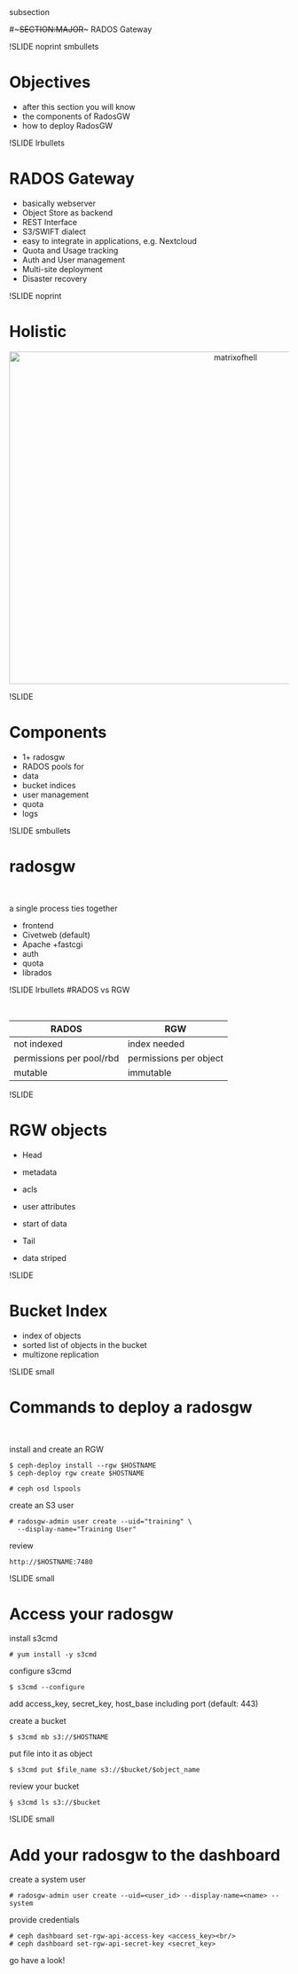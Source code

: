 <!SLIDE> subsection
#~~~SECTION:MAJOR~~~ RADOS Gateway

!SLIDE noprint smbullets
# Objectives

* after this section you will know
 * the components of RadosGW
 * how to deploy RadosGW

!SLIDE lrbullets
# RADOS Gateway

* basically webserver
* Object Store as backend
* REST Interface
* S3/SWIFT dialect
* easy to integrate in applications, e.g. Nextcloud
* Quota and Usage tracking
* Auth and User management
* Multi-site deployment
* Disaster recovery

!SLIDE noprint
# Holistic
<center><img src="./../../_images/holistic.png" style="width:800px;height:600px " alt="matrixofhell"/></center>

!SLIDE
# Components

* 1+ radosgw
* RADOS pools for
 * data
 * bucket indices
 * user management
 * quota
 * logs

!SLIDE smbullets
# radosgw

<br/>

a single process ties together

* frontend
 * Civetweb (default)
 * Apache +fastcgi
* auth
* quota
* librados

!SLIDE lrbullets 
#RADOS vs RGW

<br/>

| RADOS    | RGW |
|---|---|
| not indexed    | index needed    |
|  permissions per pool/rbd   |  permissions per object    |
| mutable | immutable |

!SLIDE
# RGW objects
* Head
 * metadata
 * acls
 * user attributes
 * start of data

* Tail
 * data striped

!SLIDE
# Bucket Index
* index of objects
* sorted list of objects in the bucket
* multizone replication

!SLIDE small
# Commands to deploy a radosgw

<br/>

install and create an RGW

    $ ceph-deploy install --rgw $HOSTNAME
    $ ceph-deploy rgw create $HOSTNAME

    # ceph osd lspools

create an S3 user

    # radosgw-admin user create --uid="training" \
      --display-name="Training User"
review

    http://$HOSTNAME:7480

!SLIDE small
# Access your radosgw

install s3cmd

    # yum install -y s3cmd

configure s3cmd
   
    $ s3cmd --configure

add access_key, secret_key, host_base including port (default: 443)

create a bucket
   
    $ s3cmd mb s3://$HOSTNAME

put file into it as object
   
    $ s3cmd put $file_name s3://$bucket/$object_name

review your bucket
   
    § s3cmd ls s3://$bucket

!SLIDE small
# Add your radosgw to the dashboard

create a system user

    # radosgw-admin user create --uid=<user_id> --display-name=<name> --system

provide credentials 

    # ceph dashboard set-rgw-api-access-key <access_key><br/>
    # ceph dashboard set-rgw-api-secret-key <secret_key>

go have a look!
  
